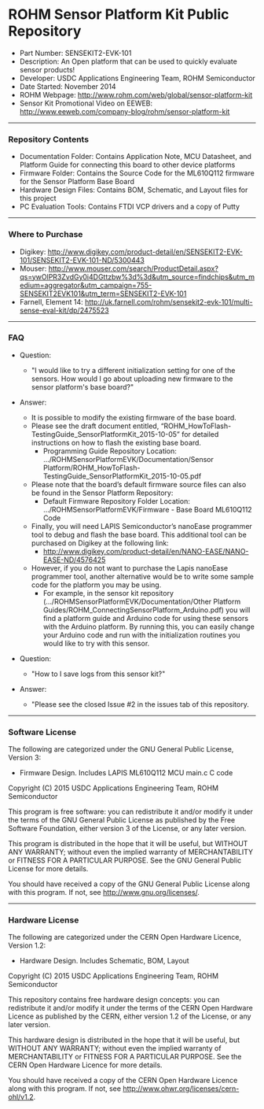 # ROHM Sensor Platform Kit Public Repository
* Part Number: SENSEKIT2-EVK-101
* Description: An Open platform that can be used to quickly evaluate sensor products!
* Developer: USDC Applications Engineering Team, ROHM Semiconductor
* Date Started: November 2014
* ROHM Webpage: http://www.rohm.com/web/global/sensor-platform-kit
* Sensor Kit Promotional Video on EEWEB: http://www.eeweb.com/company-blog/rohm/sensor-platform-kit

----
### Repository Contents
* Documentation Folder: Contains Application Note, MCU Datasheet, and Platform Guide for connecting this board to other device platforms
* Firmware Folder: Contains the Source Code for the ML610Q112 firmware for the Sensor Platform Base Board
* Hardware Design Files: Contains BOM, Schematic, and Layout files for this project
* PC Evaluation Tools: Contains FTDI VCP drivers and a copy of Putty

----
### Where to Purchase
* Digikey: http://www.digikey.com/product-detail/en/SENSEKIT2-EVK-101/SENSEKIT2-EVK-101-ND/5300443
* Mouser: http://www.mouser.com/search/ProductDetail.aspx?qs=ywOlPR3ZvdGy0i4DGttzbw%3d%3d&utm_source=findchips&utm_medium=aggregator&utm_campaign=755-SENSEKIT2EVK101&utm_term=SENSEKIT2-EVK-101
* Farnell, Element 14: http://uk.farnell.com/rohm/sensekit2-evk-101/multi-sense-eval-kit/dp/2475523

----
### FAQ
* Question: 
  * "I would like to try a different initialization setting for one of the sensors.  How would I go about uploading new firmware to the sensor platform's base board?"
* Answer:  
  * It is possible to modify the existing firmware of the base board.
  * Please see the draft document entitled, “ROHM_HowToFlash-TestingGuide_SensorPlatformKit_2015-10-05” for detailed instructions on how to flash the existing base board.
    * Programming Guide Repository Location: …/ROHMSensorPlatformEVK/Documentation/Sensor Platform/ROHM_HowToFlash-TestingGuide_SensorPlatformKit_2015-10-05.pdf
  * Please note that the board’s default firmware source files can also be found in the Sensor Platform Repository:
    * Default Firmware Repository Folder Location: …/ROHMSensorPlatformEVK/Firmware - Base Board ML610Q112 Code
  * Finally, you will need LAPIS Semiconductor’s nanoEase programmer tool to debug and flash the base board.  This additional tool can be purchased on Digikey at the following link:
    * http://www.digikey.com/product-detail/en/NANO-EASE/NANO-EASE-ND/4576425
  * However, if you do not want to purchase the Lapis nanoEase programmer tool, another alternative would be to write some sample code for the platform you may be using.
    * For example, in the sensor kit repository (…/ROHMSensorPlatformEVK/Documentation/Other Platform Guides/ROHM_ConnectingSensorPlatform_Arduino.pdf) you will find a platform guide and Arduino code for using these sensors with the Arduino platform.  By running this, you can easily change your Arduino code and run with the initialization routines you would like to try with this sensor.

* Question:
  * "How to I save logs from this sensor kit?"
* Answer:
  * "Please see the closed Issue #2 in the issues tab of this repository.

----
### Software License
The following are categorized under the GNU General Public License, Version 3:
* Firmware Design. Includes LAPIS ML610Q112 MCU main.c C code

Copyright (C) 2015 USDC Applications Engineering Team, ROHM Semiconductor

This program is free software: you can redistribute it and/or 
modify it under the terms of the GNU General Public License as published 
by the Free Software Foundation, either version 3 of the License, or any 
later version.

This program is distributed in the hope that it will be useful,
but WITHOUT ANY WARRANTY; without even the implied warranty of
MERCHANTABILITY or FITNESS FOR A PARTICULAR PURPOSE.  See the
GNU General Public License for more details.

You should have received a copy of the GNU General Public License
along with this program.  If not, see <http://www.gnu.org/licenses/>.

----
### Hardware License
The following are categorized under the CERN Open Hardware Licence, Version 1.2:
* Hardware Design. Includes Schematic, BOM, Layout

Copyright (C) 2015 USDC Applications Engineering Team, ROHM Semiconductor

This repository contains free hardware design concepts: you can redistribute it and/or 
modify it under the terms of the CERN Open Hardware Licence as published 
by the CERN, either version 1.2 of the License, or any 
later version.

This hardware design is distributed in the hope that it will be useful,
but WITHOUT ANY WARRANTY; without even the implied warranty of
MERCHANTABILITY or FITNESS FOR A PARTICULAR PURPOSE.  See the
CERN Open Hardware Licence for more details.

You should have received a copy of the CERN Open Hardware Licence
along with this program.  If not, see <http://www.ohwr.org/licenses/cern-ohl/v1.2>.